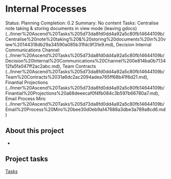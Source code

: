 # Internal Processes

Status: Planning
Completion: 0.2
Summary: No content
Tasks: Centralise note taking & storing documents in view mode (leaving gdocs) (../Inner%20Ascend%20Tasks%205d73da8fd0dd4a92a5c80fb14644109b/Centralise%20note%20taking%20&%20storing%20documents%20in%20view%20144318db29a34590a085b31fdc9f31e9.md), Decision Internal Communications Channel  (../Inner%20Ascend%20Tasks%205d73da8fd0dd4a92a5c80fb14644109b/Decision%20Internal%20Communications%20Channel%200e814ba0b713412fa5fa047ff2ac2abc.md), Team Contracts (../Inner%20Ascend%20Tasks%205d73da8fd0dd4a92a5c80fb14644109b/Team%20Contracts%2031a6dc2ac2094adea765ff68b41f6d21.md), Finantial Projections (../Inner%20Ascend%20Tasks%205d73da8fd0dd4a92a5c80fb14644109b/Finantial%20Projections%20a68deeecaf0f4fb084c3b597b66780a7.md), Email Process Miro  (../Inner%20Ascend%20Tasks%205d73da8fd0dd4a92a5c80fb14644109b/Email%20Process%20Miro%20bee30d0eb9a147688a3dbe3a789a8cd6.md)

## About this project

- 

## Project tasks

[Tasks](Internal%20Processes%2067d03066f5264851ad34e20e5dc0aa4c/Tasks%20ca9b2ba6c5534a66991ebbc0f68c1cc2.csv)